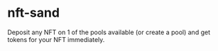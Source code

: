 # nft-sand
Deposit any NFT on 1 of the pools available (or create a pool) and get tokens for your NFT immediately.
